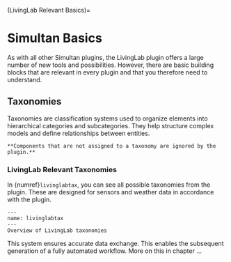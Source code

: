 (LivingLab Relevant Basics)=

# Simultan Basics

As with all other Simultan plugins, the LivingLab plugin offers a large number of new tools and possibilities. However, there are basic building blocks that are relevant in every plugin and that you therefore need to understand.

## Taxonomies

Taxonomies are classification systems used to organize elements into hierarchical categories and subcategories. They help structure complex models and define relationships between entities.

```{note}
**Components that are not assigned to a taxonomy are ignored by the plugin.**
``` 

### LivingLab Relevant Taxonomies

In {numref}`livinglabtax`, you can see all possible taxonomies from the plugin. These are designed for sensors and weather data in accordance with the plugin.

```{figure} img/LivingLabTax.png
---
name: livinglabtax
---
Overview of LivingLab taxonomies
```

This system ensures accurate data exchange. This enables the subsequent generation of a fully automated workflow. More on this in chapter ...
